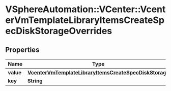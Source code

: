 # VSphereAutomation::VCenter::VcenterVmTemplateLibraryItemsCreateSpecDiskStorageOverrides

## Properties
Name | Type | Description | Notes
------------ | ------------- | ------------- | -------------
**value** | [**VcenterVmTemplateLibraryItemsCreateSpecDiskStorage**](VcenterVmTemplateLibraryItemsCreateSpecDiskStorage.md) |  | [optional] 
**key** | **String** |  | [optional] 


